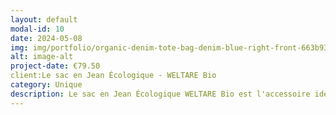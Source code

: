 ```yaml
---
layout: default
modal-id: 10
date: 2024-05-08
img: img/portfolio/organic-denim-tote-bag-denim-blue-right-front-663b93d5880c9.png
alt: image-alt
project-date: €79.50
client:Le sac en Jean Écologique - WELTARE Bio
category: Unique
description: Le sac en Jean Écologique WELTARE Bio est l'accessoire idéal pour les personnes soucieuses de l'environnement et à la recherche d'un sac à la fois élégant et pratique. Fabriqué à partir de coton 100 % biologique, ce sac est à la fois durable et doux au toucher. Son design spacieux peut accueillir votre livre, vos courses ou vos affaires du quotidien, tandis que sa poche intérieure vous permet de garder vos petits objets bien rangés.
---
```

